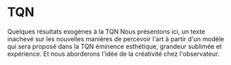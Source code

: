 # TQN
Quelques résultats exogènes à la TQN
Nous présentons ici, un texte inachevé sur les nouvelles manières de percevoir l'art à partir d'un modèle qui sera proposé dans la TQN  éminence esthétique, grandeur sublimée et expérience. Et nous aborderons l'idée de la créativité chez l'observateur. 
